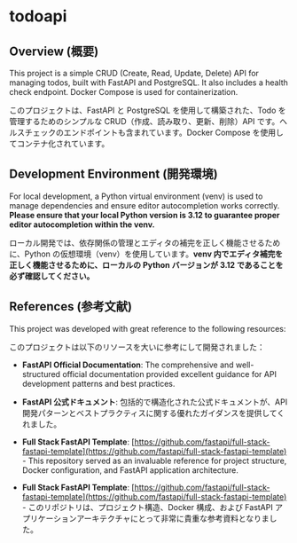 # todoapi

## Overview (概要)

This project is a simple CRUD (Create, Read, Update, Delete) API for managing todos, built with FastAPI and PostgreSQL. It also includes a health check endpoint. Docker Compose is used for containerization.

このプロジェクトは、FastAPI と PostgreSQL を使用して構築された、Todo を管理するためのシンプルな CRUD（作成、読み取り、更新、削除）API です。ヘルスチェックのエンドポイントも含まれています。Docker Compose を使用してコンテナ化されています。

## Development Environment (開発環境)

For local development, a Python virtual environment (venv) is used to manage dependencies and ensure editor autocompletion works correctly. **Please ensure that your local Python version is 3.12 to guarantee proper editor autocompletion within the venv.**

ローカル開発では、依存関係の管理とエディタの補完を正しく機能させるために、Python の仮想環境（venv）を使用しています。**venv 内でエディタ補完を正しく機能させるために、ローカルの Python バージョンが 3.12 であることを必ず確認してください。**

## References (参考文献)

This project was developed with great reference to the following resources:

このプロジェクトは以下のリソースを大いに参考にして開発されました：

- **FastAPI Official Documentation**: The comprehensive and well-structured official documentation provided excellent guidance for API development patterns and best practices.
- **FastAPI 公式ドキュメント**: 包括的で構造化された公式ドキュメントが、API 開発パターンとベストプラクティスに関する優れたガイダンスを提供してくれました。

- **Full Stack FastAPI Template**: [https://github.com/fastapi/full-stack-fastapi-template](https://github.com/fastapi/full-stack-fastapi-template) - This repository served as an invaluable reference for project structure, Docker configuration, and FastAPI application architecture.
- **Full Stack FastAPI Template**: [https://github.com/fastapi/full-stack-fastapi-template](https://github.com/fastapi/full-stack-fastapi-template) - このリポジトリは、プロジェクト構造、Docker 構成、および FastAPI アプリケーションアーキテクチャにとって非常に貴重な参考資料となりました。
